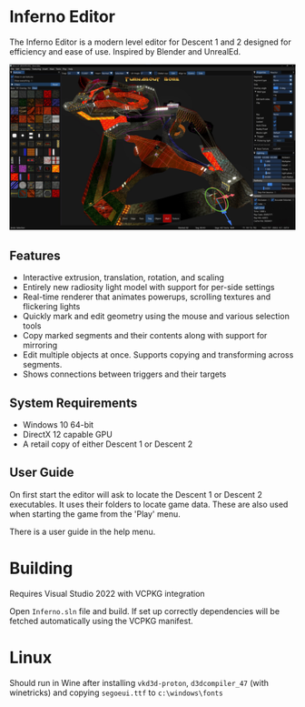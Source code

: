 # Inferno Editor
The Inferno Editor is a modern level editor for Descent 1 and 2 designed for efficiency and ease of use. Inspired by Blender and UnrealEd.

![preview](docs/preview.jpg)

## Features
- Interactive extrusion, translation, rotation, and scaling
- Entirely new radiosity light model with support for per-side settings
- Real-time renderer that animates powerups, scrolling textures and flickering lights
- Quickly mark and edit geometry using the mouse and various selection tools
- Copy marked segments and their contents along with support for mirroring
- Edit multiple objects at once. Supports copying and transforming across segments.
- Shows connections between triggers and their targets

## System Requirements
- Windows 10 64-bit
- DirectX 12 capable GPU
- A retail copy of either Descent 1 or Descent 2

## User Guide
On first start the editor will ask to locate the Descent 1 or Descent 2 executables. It uses their folders to locate game data. 
These are also used when starting the game from the 'Play' menu.

There is a user guide in the help menu.

# Building
Requires Visual Studio 2022 with VCPKG integration

Open `Inferno.sln` file and build. If set up correctly dependencies will be fetched automatically using the VCPKG manifest.

# Linux
Should run in Wine after installing `vkd3d-proton`, `d3dcompiler_47` (with winetricks) and copying `segoeui.ttf` to `c:\windows\fonts`